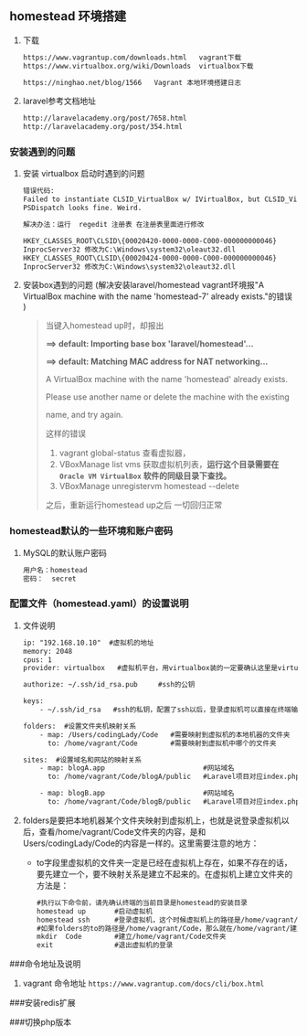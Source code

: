 ## homestead 环境搭建

1. 下载

   ```html
   https://www.vagrantup.com/downloads.html   vagrant下载
   https://www.virtualbox.org/wiki/Downloads  virtualbox下载
   
   https://ninghao.net/blog/1566   Vagrant 本地环境搭建日志
   ```

2. laravel参考文档地址

   ```html
   http://laravelacademy.org/post/7658.html
   http://laravelacademy.org/post/354.html
   ```

### 安装遇到的问题

1. 安装 virtualbox 启动时遇到的问题

   ```html
   错误代码:
   Failed to instantiate CLSID_VirtualBox w/ IVirtualBox, but CLSID_VirtualBox w/ IUnknown works.
   PSDispatch looks fine. Weird.
   
   解决办法：运行  regedit 注册表 在注册表里面进行修改
   
   HKEY_CLASSES_ROOT\CLSID\{00020420-0000-0000-C000-000000000046}
   InprocServer32 修改为C:\Windows\system32\oleaut32.dll
   HKEY_CLASSES_ROOT\CLSID\{00020424-0000-0000-C000-000000000046}
   InprocServer32 修改为C:\Windows\system32\oleaut32.dll
   ```

2. 安装box遇到的问题 (解决安装laravel/homestead vagrant环境报"A VirtualBox machine with the name 'homestead-7' already exists."的错误 )

   >当键入homestead up时，却报出
   >
   >**==> default: Importing base box 'laravel/homestead'...**
   >
   >**==> default: Matching MAC address for NAT networking...**
   >
   >A VirtualBox machine with the name 'homestead' already exists.
   >
   >Please use another name or delete the machine with the existing
   >
   >name, and try again.
   >
   >这样的错误
   >
   >1. vagrant global-status 查看虚拟器，
   >2. VBoxManage list vms 获取虚拟机列表，__运行这个目录需要在 `Oracle VM VirtualBox` 软件的同级目录下查找。__ 
   >3. VBoxManage unregistervm homestead --delete
   >
   >之后，重新运行homestead up之后 一切回归正常

### homestead默认的一些环境和账户密码

1. MySQL的默认账户密码

   ```html
   用户名：homestead
   密码：  secret
   ```


### 配置文件（homestead.yaml）的设置说明

1. 文件说明

   ```html
   ip: "192.168.10.10"  #虚拟机的地址
   memory: 2048
   cpus: 1
   provider: virtualbox   #虚拟机平台，用virtualbox装的一定要确认这里是virtualbox
   
   authorize: ~/.ssh/id_rsa.pub     #ssh的公钥
   
   keys:
       - ~/.ssh/id_rsa   #ssh的私钥，配置了ssh以后，登录虚拟机可以直接在终端输入homestead ssh进入
   
   folders:  #设置文件夹机映射关系
       - map: /Users/codingLady/Code   #需要映射到虚拟机的本地机器的文件夹
         to: /home/vagrant/Code        #需要映射到虚拟机中哪个的文件夹
   
   sites:  #设置域名和网站的映射关系
       - map: blogA.app                        #网站域名
         to: /home/vagrant/Code/blogA/public   #Laravel项目对应index.php的位置，以虚拟机的路径表示
   
       - map: blogB.app                        #网站域名
         to: /home/vagrant/Code/blogB/public   #Laravel项目对应index.php的位置，以虚拟机的路径表示
   ```

2. folders是要把本地机器某个文件夹映射到虚拟机上，也就是说登录虚拟机以后，查看/home/vagrant/Code文件夹的内容，是和Users/codingLady/Code的内容是一样的。这里需要注意的地方：

   * to字段里虚拟机的文件夹一定是已经在虚拟机上存在，如果不存在的话，要先建立一个，要不映射关系是建立不起来的。在虚拟机上建立文件夹的方法是：

     ```html
     #执行以下命令前，请先确认终端的当前目录是homestead的安装目录
     homestead up       #启动虚拟机
     homestead ssh      #登录虚拟机，这个时候虚拟机上的路径是/home/vagrant/
     #如果folders的to的路径是/home/vagrant/Code，那么就在/home/vagrant/建立Code文件夹
     mkdir  Code        #建立/home/vagrant/Code文件夹
     exit               #退出虚拟机的登录
     ```


###命令地址及说明

1. vagrant 命令地址 `https://www.vagrantup.com/docs/cli/box.html`

###安装redis扩展

###切换php版本

